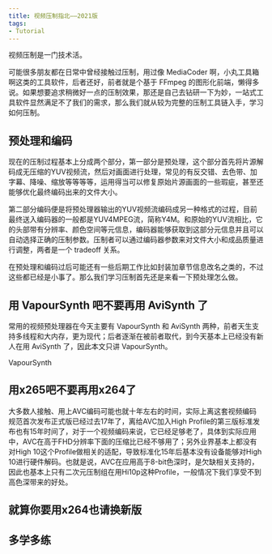 ```yaml
---
title: 视频压制指北——2021版
tags:
- Tutorial
---
```


视频压制是一门技术活。

可能很多朋友都在日常中曾经接触过压制，用过像 MediaCoder 啊，小丸工具箱啊这类的工具软件，后者还好，前者就是个基于 FFmpeg 的图形化前端，懒得多说。如果想要追求稍微好一点的压制效果，那还是自己去钻研一下为妙，一站式工具软件显然满足不了我们的需求，那么我们就从较为完整的压制工具链入手，学习如何压制。

## 预处理和编码

现在的压制过程基本上分成两个部分，第一部分是预处理，这个部分首先将片源解码成无压缩的YUV视频流，然后对画面进行处理，常见的有反交错、去色带、加字幕、降噪、缩放等等等等，运用得当可以修复原始片源画面的一些瑕疵，甚至还能够优化最终编码出来的文件大小。

第二部分编码便是将预处理器输出的YUV视频流编码成另一种格式的过程，目前最终送入编码器的一般都是YUV4MPEG流，简称Y4M。和原始的YUV流相比，它的头部带有分辨率、颜色空间等元信息，编码器能够获取到这部分元信息并且可以自动选择正确的压制参数。压制者可以通过编码器参数来对文件大小和成品质量进行调整，两者是一个 tradeoff 关系。

在预处理和编码过后可能还有一些后期工作比如封装加章节信息改名之类的，不过这些都已经是小事了。那么我们学习压制首先还是来看一下预处理怎么做。

## 用 VapourSynth 吧不要再用 AviSynth 了

常用的视频预处理器在今天主要有 VapourSynth 和 AviSynth 两种，前者天生支持多线程和大内存，更为现代；后者逐渐在被前者取代，到今天基本上已经没有新人在用 AviSynth 了，因此本文只讲 VapourSynth。

VapourSynth 

## 用x265吧不要再用x264了

大多数人接触、用上AVC编码可能也就十年左右的时间，实际上离这套视频编码规范首次发布正式版已经过去17年了，离给AVC加入High Profile的第三版标准发布也有15年时间了，对于一个视频编码来说，它已经足够老了，具体到实际应用中，AVC在高于FHD分辨率下面的压缩比已经不够用了；另外业界基本上都没有对High 10这个Profile做相关的适配，导致标准化15年后基本没有设备能够对High 10进行硬件解码。也就是说，AVC在应用高于8-bit色深时，是欠缺相关支持的，因此也基本上只有二次元压制组在用Hi10p这种Profile，一般情况下我们享受不到高色深带来的好处。



## 就算你要用x264也请换新版

## 多学多练

